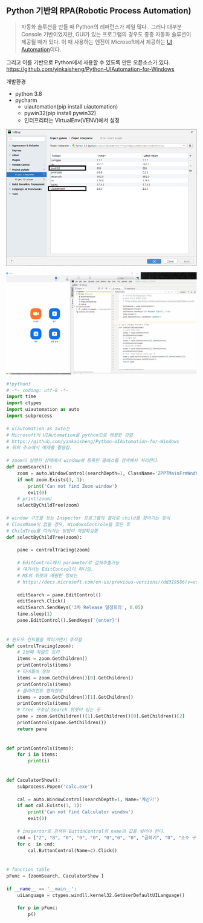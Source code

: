 ## Python 기반의 RPA(Robotic Process Automation)

> 자동화 솔루션을 만들 때 Python의 레퍼런스가 제일 많다 . 그러나 대부분 Console 기반이었지만, GUI가 있는 프로그램의 경우도 종종 자동화 솔루션이 제공될 때가 있다. 이 때 사용하는 엔진이 Microsoft에서 제공하는 [UI Automation](https://docs.microsoft.com/ko-kr/dotnet/framework/ui-automation/ui-automation-overview)이다. 



그리고 이를 기반으로 Python에서 사용할 수 있도록 만든 오픈소스가 있다. 
https://github.com/yinkaisheng/Python-UIAutomation-for-Windows



개발환경

- python 3.8
- pycharm 
  - uiautomation(pip install uiautomation)
  - pywin32(pip install pywin32)
  - 인터프리터는 VirtualEnv(VENV)에서 설정

![](setting.png)

![](show.gif)



~~~python
#!python3
# -*- coding: utf-8 -*-
import time
import ctypes
import uiautomation as auto
import subprocess

# uiautomation as auto는
# Microsoft의 UIAutomation을 python으로 래핑한 것임
# https://github.com/yinkaisheng/Python-UIAutomation-for-Windows
# 위의 주소에서 예제를 활용함.

# zoom이 실행된 상태에서 window에 등록된 클래스를 검색해서 처리한다.
def zoomSearch():
    zoom = auto.WindowControl(searchDepth=1, ClassName='ZPPTMainFrmWndClassEx')
    if not zoom.Exists(3, 1):
        print('Can not find Zoom window')
        exit(0)
    # print(zoom)
    selectByChildTree(zoom)

# window 구조를 보는 Inspector 프로그램의 결과로 child를 찾아가는 방식
# ClassName이 없을 경우, WindowsControle을 찾은 후
# ChildTree를 따라가는 방법이 제일확실함
def selectByChildTree(zoom):

    pane = controlTracing(zoom)

    # EditControl에서 parameter로 검색추출가능
    # 여기서는 EditControl이 하나임.
    # MS의 위젯과 매핑한 정보는
    # https://docs.microsoft.com/en-us/previous-versions//dd319586(v=vs.85)

    editSearch = pane.EditControl()
    editSearch.Click()
    editSearch.SendKeys('3차 Release 일정회의', 0.05)
    time.sleep(1)
    pane.EditControl().SendKeys('{enter}')


# 윈도우 컨트롤을 찍어가면서 추적함
def controlTracing(zoom):
    # 1번째 차일드 트리
    items = zoom.GetChildren()
    printControls(items)
    # 타이틀바 정보
    items = zoom.GetChildren()[0].GetChildren()
    printControls(items)
    # 클라이언트 영역정보
    items = zoom.GetChildren()[1].GetChildren()
    printControls(items)
    # Tree 구조상 Search 위젯이 있는 곳
    pane = zoom.GetChildren()[1].GetChildren()[0].GetChildren()[2]
    printControls(pane.GetChildren())
    return pane


def printControls(items):
    for i in items:
        print(i)


def CaculatorShow():
    subprocess.Popen('calc.exe')

    cal = auto.WindowControl(searchDepth=1, Name='계산기')
    if not cal.Exists(3, 1):
        print('Can not find Calculator window')
        exit(0)

    # inspertor로 검색된 ButtonControl의 name의 값을 넣어야 한다.
    cmd = ["2", "8", "0", "0", "0", "0","0", "0", "곱하기", "0", "소수 구분 기호", "3", "같음"]
    for c  in cmd:
        cal.ButtonControl(Name=c).Click()


# function table
pFunc = [zoomSearch, CaculatorShow ]

if __name__ == '__main__':
    uiLanguage = ctypes.windll.kernel32.GetUserDefaultUILanguage()

    for p in pFunc:
        p()
~~~

